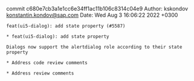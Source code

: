 commit c680e7cb3a1e1cc6e34ff1ac11b106c8314c04e9
Author: kskondov <konstantin.kondov@sap.com>
Date:   Wed Aug 3 16:06:22 2022 +0300

    feat(ui5-dialog): add state property (#5587)
    
    * feat(ui5-dialog): add state property
    
    Dialogs now support the alertdialog role according to their state property
    
    * Address code review comments
    
    * Address review comments
